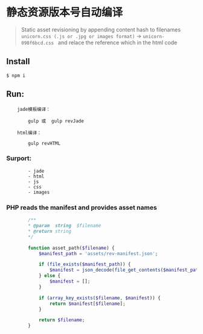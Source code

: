 # 静态资源版本号自动编译 

> Static asset revisioning by appending content hash to filenames
`unicorn.css (.js or .jpg or images format)` → `unicorn-098f6bcd.css ` and relace the reference which in the html code

## Install

```
$ npm i
```

## Run:

```
	jade模板编译：

		gulp 或	gulp revJade

	html编译：

		gulp revHTML

```

### Surport:

```
		- jade
		- html
		- js
		- css
		- images
```
### PHP reads the manifest and provides asset names

```php
		/**
	 	* @param  string  $filename
	 	* @return string
	 	*/

		function asset_path($filename) {
	    	$manifest_path = 'assets/rev-manifest.json';

	    	if (file_exists($manifest_path)) {
	        	$manifest = json_decode(file_get_contents($manifest_path), TRUE);
	    	} else {
	       		$manifest = [];
	    	}

	    	if (array_key_exists($filename, $manifest)) {
	        	return $manifest[$filename];
	    	}

	    	return $filename;
		}



	

